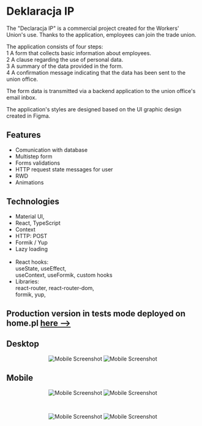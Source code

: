 # Deklaracja IP

The "Declaracja IP" is a commercial project created for the Workers' Union's use. Thanks to the application, employees can join the trade union. 

The application consists of four steps: <br/> 1 A form that collects basic information about employees. <br/> 2 A clause regarding the use of personal data.<br/> 3 A summary of the data provided in the form. <br/> 4 A confirmation message indicating that the data has been sent to the union office.

The form data is transmitted via a backend application to the union office's email inbox.

The application's styles are designed based on the UI graphic design created in Figma.


## Features
* Comunication with database
* Multistep form
* Forms validations 
* HTTP request state messages for user
* RWD
* Animations

## Technologies  
* Material UI,
* React, TypeScript
* Context
* HTTP: POST
* Formik / Yup 
* Lazy loading
 <br/><br/>
* React hooks: <br/> useState, useEffect, <br/> useContext, useFormik, custom hooks
* Libraries: <br/>
react-router, react-router-dom, <br/>
formik, yup, <br/>


## Production version in tests mode deployed on home.pl <a href = "https://deklaracja.ozzip.pl/"> here --> </a>

## Desktop
<div align="center">
 <img src="https://github.com/Krzysztofe/deklaracja/assets/96065197/47041a81-ef2d-4c31-b212-cc473a80b621" width: = "20%"  alt="Mobile Screenshot"> 


<img src="https://github.com/Krzysztofe/deklaracja/assets/96065197/a6b05d1e-29a0-4687-b07d-58cfddee68bf"  width: = "20%" alt="Mobile Screenshot">

</div>

## Mobile

<div align="center">
 <img src="https://github.com/Krzysztofe/deklaracja/assets/96065197/422c3da2-94d0-4c1b-9b71-f4c60a29ee3a" width: = "40%"  alt="Mobile Screenshot"> 
<img src="https://github.com/Krzysztofe/deklaracja/assets/96065197/7d27c0bd-3459-459f-b428-82c05b34886d"  width: = "40%" alt="Mobile Screenshot">
</div>


&nbsp;
<div align="center">

<img src="https://github.com/Krzysztofe/deklaracja/assets/96065197/c52e776f-d200-4dd4-92ca-10454fb245ea"  width: = "40%" alt="Mobile Screenshot">
<img src="https://github.com/Krzysztofe/deklaracja/assets/96065197/0ac85586-eeb7-4000-9eeb-7884e7dee2c1"  width: = "40%" alt="Mobile Screenshot">

</div>


